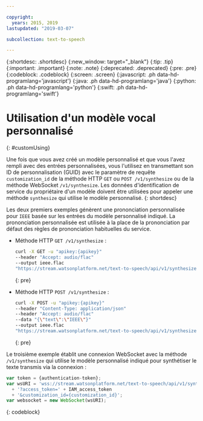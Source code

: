 ```yaml
---

copyright:
  years: 2015, 2019
lastupdated: "2019-03-07"

subcollection: text-to-speech

---
```


{:shortdesc: .shortdesc}
{:new_window: target="_blank"}
{:tip: .tip}
{:important: .important}
{:note: .note}
{:deprecated: .deprecated}
{:pre: .pre}
{:codeblock: .codeblock}
{:screen: .screen}
{:javascript: .ph data-hd-programlang='javascript'}
{:java: .ph data-hd-programlang='java'}
{:python: .ph data-hd-programlang='python'}
{:swift: .ph data-hd-programlang='swift'}

# Utilisation d'un modèle vocal personnalisé 
{: #customUsing}

Une fois que vous avez créé un modèle personnalisé et que vous l'avez rempli avec des entrées personnalisées, vous l'utilisez en transmettant son ID de personnalisation (GUID) avec le paramètre de requête `customization_id` de la méthode HTTP `GET` ou `POST /v1/synthesize` ou de la méthode WebSocket `/v1/synthesize`. Les données d'identification de service du propriétaire d'un modèle doivent être utilisées pour appeler une méthode `synthesize` qui utilise le modèle personnalisé.
{: shortdesc}

Les deux premiers exemples génèrent une prononciation personnalisée pour `IEEE` basée sur les entrées du modèle personnalisé indiqué. La prononciation personnalisée est utilisée à la place de la prononciation par défaut des règles de prononciation habituelles du service. 

-   Méthode HTTP `GET /v1/synthesize` :

    ```bash
    curl -X GET -u "apikey:{apikey}"
    --header "Accept: audio/flac"
    --output ieee.flac
    "https://stream.watsonplatform.net/text-to-speech/api/v1/synthesize?text=IEEE&customization_id={customization_id}"
    ```
    {: pre}

-   Méthode HTTP `POST /v1/synthesize` :

    ```bash
    curl -X POST -u "apikey:{apikey}"
    --header "Content-Type: application/json"
    --header "Accept: audio/flac"
    --data "{\"text\":\"IEEE\"}"
    --output ieee.flac
    "https://stream.watsonplatform.net/text-to-speech/api/v1/synthesize?customization_id={customization_id}"
    ```
    {: pre}

Le troisième exemple établit une connexion WebSocket avec la méthode `/v1/synthesize` qui utilise le modèle personnalisé indiqué pour synthétiser le texte transmis via la connexion :

```javascript
var token = {authentication-token};
var wsURI = 'wss://stream.watsonplatform.net/text-to-speech/api/v1/synthesize'
  + '?access_token=' + IAM_access_token
  + '&customization_id={customization_id}';
var websocket = new WebSocket(wsURI);
```
{: codeblock}
